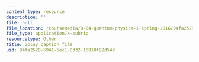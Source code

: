 ```yaml
---
content_type: resource
description: ''
file: null
file_location: /coursemedia/8-04-quantum-physics-i-spring-2016/94fa252959415ec1833216910f92d54d_i-bP2OkQxUI.vtt
file_type: application/x-subrip
resourcetype: Other
title: 3play caption file
uid: 94fa2529-5941-5ec1-8332-16910f92d54d
---
```

